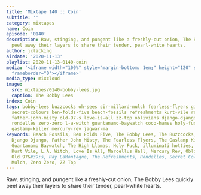 ```yaml
---
title: 'Mixtape 140 :: Coin'
subtitle: ''
category: mixtapes
name: Coin
episode: '0140'
description: Raw, stinging, and pungent like a freshly-cut onion, The Bobby Lees quickly
  peel away their layers to share their tender, pearl-white hearts.
author: jclacking
airdate: '2020-11-13'
playlist: 2020-11-13-0140-coin
media: '<iframe width="100%" style="margin-bottom: 1em;" height="120" src="https://www.mixcloud.com/widget/iframe/?feed=%2Fthe-lacking-org%2Fcesnz5-140-coin%2F&hide_artwork=1&hide_cover=1&light=1"
  frameborder="0"></iframe>'
media_type: mixcloud
image:
  src: mixtapes/0140-bobby-lees.jpg
  caption: The Bobby Lees
index: Coin
tags: bobby-lees buzzcocks oh-sees sir-millard-mulch fearless-flyers girlpool high-llamas
  secret-colours ben-folds-five beach-fossils refreshments kurt-vile ray-lamontagne
  father-john-misty old-97-s love-is-all zz-top oblivians django-django marcellus-hall
  rondelles zero-zero l-a-witch guantanamo-baywatch coco-hames holy-fuck illuminati-hotties
  gaslamp-killer mercury-rev jagwar-ma
keywords: Beach Fossils, Ben Folds Five, The Bobby Lees, The Buzzcocks, Coco Hames,
  Django Django, Father John Misty, The Fearless Flyers, The Gaslamp Killer, Girlpool,
  Guantanamo Baywatch, The High Llamas, Holy Fuck, illuminati hotties, Jagwar Ma,
  Kurt Vile, L.A. Witch, Love Is All, Marcellus Hall, Mercury Rev, Oblivians, Oh Sees,
  Old 97&#39;s, Ray LaMontagne, The Refreshments, Rondelles, Secret Colours, Sir Millard
  Mulch, Zero Zero, ZZ Top
---
```

Raw, stinging, and pungent like a freshly-cut onion, The Bobby Lees quickly peel away their layers to share their tender, pearl-white hearts.
